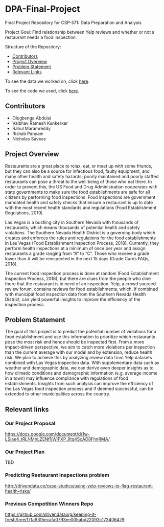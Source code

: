 # DPA-Final-Project

Final Project Repository for CSP-571: Data Preparation and Analysis

Project Goal: Find relationship between Yelp reviews and whether or not a restaurant needs a food inspection.

Structure of the Repository:

- [Contributors](#contributors)
- [Project Overview](#project-overview)
- [Problem Statement](#problem-statement)
- [Relevant Links](#relevant-links)

To see the data we worked on, click [here](./data).

To see the code we used, click [here](./code).

## Contributors
  - Olugbenga Abdulai
  - Vaibhav Ramesh Kunkerkar
  - Rahul Maramreddy
  - Rishab Panyam
  - Nicholas Saveas

## Project Overview

Restaurants are a great place to relax, eat, or meet up with some friends, but they can also be a source for infectious food, faulty equipment, and many other health and safety hazards; poorly maintained and poorly staffed restaurants can pose a threat to the well being of those who eat there. In order to prevent this, the US Food and Drug Administration cooperates with state governments to make sure the food establishments are safe for all citizens by performing food inspections. Food inspections are government mandated health and safety checks that ensure a restaurant is up to date with the most recent health standards and regulations (Food Establishment Regulations, 2019).

Las Vegas is a bustling city in Southern Nevada with thousands of restaurants, which means thousands of potential health and safety violations. The Southern Nevada Health District is a governing body which creates and enforces the rules and regulations for the food establishments in Las Vegas (Food Establishment Inspection Process, 2018). Currently, they perform health inspections at a minimum of once per year and assign restaurants a grade ranging from “A” to “C”. Those who receive a grade lower than A will be reinspected in the next 15 days (Grade Cards FAQs, 2018).

The current food inspection process is done at random (Food Establishment Inspection Process, 2018), but there are clues from the people who dine there that the restaurant is in need of an inspection. Yelp, a crowd sourced review forum, contains reviews for food establishments, which, if combined with municipal food inspection data from the Southern Nevada Health District, can yield powerful insights to improve the efficiency of the inspection process.

## Problem Statement

The goal of this project is to predict the potential number of violations for a food establishment and use this information to prioritize which restaurants pose the most risk and hence should be inspected first. From a more impact-driven perspective, we aim to catch more violations per inspection than the current average with our model and by extension, reduce health risk. We plan to achieve this by analyzing review data from Yelp datasets combined with Las Vegas inspection data. With supplementary data such as weather and demographic data, we can derive even deeper insights as to how climatic conditions and demographic information (e.g. average income in a town) may influence compliance with regulations of food establishments. Insights from such analysis can improve the efficiency of the Las Vegas food inspection process and if deemed successful, can be extended to other municipalities across the country.

## Relevant links

### Our Project Proposal

https://docs.google.com/document/d/1w-LSiae4_tRLNMnLZENf1jWiFXP_9tq4ScAD8FhnRMA/

### Our Project Plan

TBD

### Predicting Restaurant inspections problem

http://drivendata.co/case-studies/using-yelp-reviews-to-flag-restaurant-health-risks/

### Previous Competition Winners Repo

https://github.com/drivendataorg/keeping-it-fresh/tree/17fa93f5ecafa0793ee005abd22092c173406479

